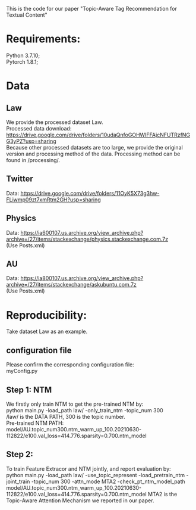 This is the code for our paper "Topic-Aware Tag Recommendation for Textual Content"  
# Requirements:  
Python 3.7.10;  
Pytorch 1.8.1;  

# Data  

## Law  
We provide the processed dataset Law.  
Processed data download: https://drive.google.com/drive/folders/10udaQnfoGOHWIFFAjcNFUTRzfNGG3yPZ?usp=sharing  
Because other processed datasets are too large, we provide the original version and processing method of the data. Processing method can be found in /processing/.  

## Twitter  
Data: https://drive.google.com/drive/folders/11OyK5X73g3hw-FLiwmp09zt7xmRtm2GH?usp=sharing  

## Physics  
Data: https://ia600107.us.archive.org/view_archive.php?archive=/27/items/stackexchange/physics.stackexchange.com.7z  
(Use Posts.xml)  

## AU
Data: https://ia800107.us.archive.org/view_archive.php?archive=/27/items/stackexchange/askubuntu.com.7z  
(Use Posts.xml)  

# Reproducibility:  

Take dataset Law as an example.  
## configuration file  
Please confirm the corresponding configuration file:  
myConfig.py  

## Step 1: NTM  
We firstly only train NTM to get the pre-trained NTM by:  
python main.py  -load_path law/ -only_train_ntm -topic_num 300  
/law/ is the DATA PATH, 300 is the topic number.  
Pre-trained NTM PATH:  
model/AU.topic_num300.ntm_warm_up_100.20210630-112822/e100.val_loss=414.776.sparsity=0.700.ntm_model

## Step 2: 
To train Feature Extracor and NTM jointly, and report evaluation by:  
python main.py -load_path law/ -use_topic_represent -load_pretrain_ntm -joint_train -topic_num 300  -attn_mode MTA2 -check_pt_ntm_model_path model/AU.topic_num300.ntm_warm_up_100.20210630-112822/e100.val_loss=414.776.sparsity=0.700.ntm_model
MTA2 is the Topic-Aware Attention Mechanism we reported in our paper.  
